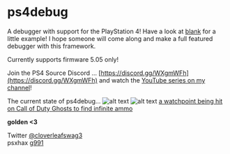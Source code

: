 # ps4debug

A debugger with support for the PlayStation 4! Have a look at [blank](about:blank) for a little example! I hope someone will come along and make a full featured debugger with this framework.

Currently supports firmware 5.05 only!

Join the PS4 Source Discord ... [https://discord.gg/WXgmWFh](https://discord.gg/WXgmWFh) and watch the [YouTube series on my channel](https://www.youtube.com/channel/UCpqeoSj_Bfip4v9OvWP_mIQ)!

The current state of ps4debug...
![alt text](https://i.imgur.com/YMZeJww.png "see me set a breakpoint")
![alt text](https://i.imgur.com/O7rxQPN.png "example with ida")
[a watchpoint being hit on Call of Duty Ghosts to find infinite ammo](https://i.gyazo.com/c85865780c4a01c8a85f6498cad8b255.mp4)

**golden <3**

Twitter [@cloverleafswag3](https://twitter.com/cloverleafswag3)  
psxhax [g991](https://www.psxhax.com/members/g991.473299/)
